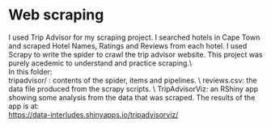 # Web scraping

 I used Trip Advisor for my scraping project. I searched hotels in Cape Town and scraped Hotel Names, Ratings and Reviews from each hotel. I used Scrapy to write the spider to crawl the trip advisor website. This project was purely acedemic to  understand and practice scraping.\  
 In this folder:\
 tripadvisor/ : contents of the spider, items and pipelines. \ 
 reviews.csv: the data file produced from the scrapy scripts. \ 
 TripAdvisorViz: an RShiny app showing some analysis from the data that was scraped. The results of the app is at:   \
 https://data-interludes.shinyapps.io/tripadvisorviz/

